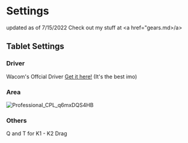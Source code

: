# Settings

updated as of 7/15/2022
Check out my stuff at <a href="gears.md>/a>
  
## Tablet Settings

### Driver
Wacom's Offcial Driver <a href="https://www.wacom.com/en-us/support/product-support/drivers">Get it here!</a> (It's the best imo)

### Area 
![Professional_CPL_q6mxDQS4HB](https://user-images.githubusercontent.com/68185772/179213123-b3110785-b84a-47d3-beec-0c9cc679741b.png)

### Others
Q and T for K1 - K2
Drag


